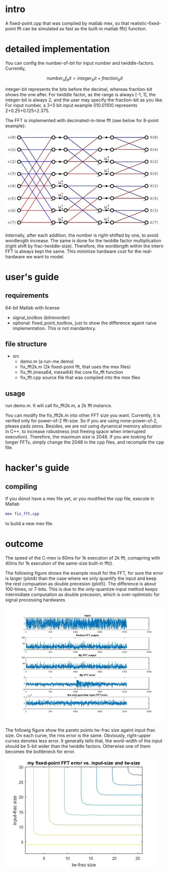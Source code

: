 # intro
A fixed-point.cpp that was complied by matlab mex, so that realistic-fixed-point fft can be simulated as fast as the built-in matlab fft() function.

# detailed implementation
You can config the number-of-bit for input number and twiddle-factors. Currently, 

$$number_of_bit = integer_bit + fraction_bit$$

integer-bit represents the bits before the decimal, whereas fraction-bit shows the one after. For twiddle factor, as the range is always [-1, 1], the integer-bit is always 2, and the user may specify the fraction-bit as you like. For input number, a 3+5 bit input example 010.01100 represents 2+0.25+0.125=2.375.

The FFT is implemented with decimated-in-time fft (see below for 8-point example):

![8-bit FFT example](./doc/8pfft.jpg)

Internally, after each addition, the number is right-shifted by one, to avoid wordlength increase. The same is done for the twiddle factor multiplication (right shift by frac-twiddle-size). Therefore, the wordlength within the intern FFT is always kept the same. This minimize hardware cost for the real-hardware we want to model. 


# user's guide
## requirements
64-bit Matlab with license
  * signal_toolbox (bitrevorder)
  * optional: fixed_point_toolbox, just to show the difference againt naive implementation. This is not mandantory.

## file structure
* src
  * demo.m (a run-me demo)
  * fix_fft2k.m (2k fixed-point fft, that uses the mex files)
  * fix_fft.(mexa64, mexw64) the core fix_fft function
  * fix_fft.cpp source file that was compiled into the mex files

## usage
run demo.m. It will call fix_fft2k.m, a 2k fft instance. 

You can modify the fix_fft2k.m into other FFT size you want. Currently, it is verifed only for power-of-2 fft-size. So if you are using none-power-of-2, please pads zeros. Besides, we are not using dynamical memory allocation in C++, to increase robustness (not freeing space when interrupted execution). Therefore, the maximum size is 2048. If you are looking for longer FFTs, simply change the 2048 in the cpp files, and recompile the cpp file.


# hacker's guide
## compiling
If you donot have a mex file yet, or you modified the cpp file, execute in Matlab
```matlab
mex fix_fft.cpp
```
to build a new mex file.

# outcome
The speed of the C-mex is 60ms for 1k execution of 2k fft, comapring with 40ms for 1k execution of the same-size built-in fft().

The following figure shows the example result for the FFT, for sure the error is larger (plot4) than the case where we only quantify the input and keep the rest compuation as double precesion (plot5). The difference is about 100-times, or 7-bits. This is due to the only-quantize-input method keeps intermidiate computation as double precesion, which is over-optimistic for signal processing hardwares

![compare](./result/fft-top.jpg)

The followig figure show the pareto points tw-frac size againt input-frac size. On each curve, the rms error is the same. Obviously, right-upper curves denotes less error. It generally tells that, the word-width of the input should be 5-bit wider than the twiddle factors. Otherwise one of them becomes the bottleneck for error.

![pareto points](./result/fft-fp-error-pareto.jpg)
